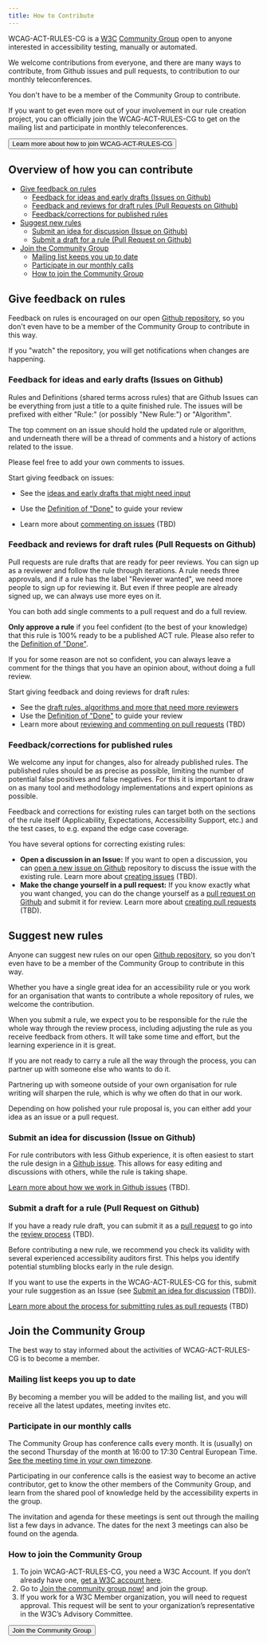 ```yaml
---
title: How to Contribute
---
```


WCAG-ACT-RULES-CG is a [W3C](https://www.w3.org/) [Community Group](https://www.w3.org/community/) open to anyone interested in accessibility testing, manually or automated.

We welcome contributions from everyone, and there are many ways to contribute, from Github issues and pull requests, to contribution to our monthly teleconferences.

You don't have to be a member of the Community Group to contribute.

If you want to get even more out of your involvement in our rule creation project, you can officially join the WCAG-ACT-RULES-CG to get on the mailing list and participate in monthly teleconferences.

<button name="button" onclick="#join-the-Community-Group">Learn more about how to join WCAG-ACT-RULES-CG</button>

## Overview of how you can contribute

- [Give feedback on rules](#give-feedback-on-rules)
  - [Feedback for ideas and early drafts (Issues on Github)](#feedback-for-ideas-and-early-drafts-issues-on-github)
  - [Feedback and reviews for draft rules (Pull Requests on Github)](#feedback-and-reviews-for-draft-rules-pull-requests-on-github)
  - [Feedback/corrections for published rules](#feedbackcorrections-for-published-rules)
- [Suggest new rules](#suggest-new-rules)
  - [Submit an idea for discussion (Issue on Github)](#submit-an-idea-for-discussion-issue-on-github)
  - [Submit a draft for a rule (Pull Request on Github)](#submit-a-draft-for-a-rule-pull-request-on-github)
- [Join the Community Group](#join-the-community-group)
  - [Mailing list keeps you up to date](#mailing-list-keeps-you-up-to-date)
  - [Participate in our monthly calls](#participate-in-our-monthly-calls)
  - [How to join the Community Group](#how-to-join-the-community-group)

## Give feedback on rules

Feedback on rules is encouraged on our open [Github repository]({{site.data.package.repository.url}}), so you don't even have to be a member of the Community Group to contribute in this way.

If you "watch" the repository, you will get notifications when changes are happening.

### Feedback for ideas and early drafts (Issues on Github)

Rules and Definitions (shared terms across rules) that are Github Issues can be everything from just a title to a quite finished rule. The issues will be prefixed with either "Rule:" (or possibly "New Rule:") or "Algorithm".

The top comment on an issue should hold the updated rule or algorithm, and underneath there will be a thread of comments and a history of actions related to the issue.

Please feel free to add your own comments to issues.

Start giving feedback on issues:

- See the [ideas and early drafts that might need input]({{site.data.package.bugs.url}})

- Use the [Definition of "Done"](../pages/design/definition-of-done.html) to guide your review
- Learn more about [commenting on issues](#) (TBD)

### Feedback and reviews for draft rules (Pull Requests on Github)

Pull requests are rule drafts that are ready for peer reviews. You can sign up as a reviewer and follow the rule through iterations. A rule needs three approvals, and if a rule has the label "Reviewer wanted", we need more people to sign up for reviewing it. But even if three people are already signed up, we can always use more eyes on it.

You can both add single comments to a pull request and do a full review.

**Only approve a rule** if you feel confident (to the best of your knowledge) that this rule is 100% ready to be a published ACT rule. Please also refer to the [Definition of "Done"](../pages/design/definition-of-done.html).

If you for some reason are not so confident, you can always leave a comment for the things that you have an opinion about, without doing a full review.

Start giving feedback and doing reviews for draft rules:

- See the [draft rules, algorithms and more that need more reviewers]({{site.data.package.pulls.url}}?q=is%3Aopen+is%3Apr+label%3A%22reviewer+wanted%22)
- Use the [Definition of "Done"](../pages/design/definition-of-done.html) to guide your review
- Learn more about [reviewing and commenting on pull requests](#) (TBD)

### Feedback/corrections for published rules

We welcome any input for changes, also for already published rules. The published rules should be as precise as possible, limiting the number of potential false positives and false negatives. For this it is important to draw on as many tool and methodology implementations and expert opinions as possible.

Feedback and corrections for existing rules can target both on the sections of the rule itself (Applicability, Expectations, Accessibility Support, etc.) and the test cases, to e.g. expand the edge case coverage.

You have several options for correcting existing rules:

- **Open a discussion in an Issue:** If you want to open a discussion, you can [open a new issue on Github]({{site.data.package.bugs.url}}) repository to discuss the issue with the existing rule. Learn more about [creating issues](#) (TBD).
- **Make the change yourself in a pull request:** If you know exactly what you want changed, you can do the change yourself as a [pull request on Github]({{site.data.package.pulls.url}}) and submit it for review. Learn more about [creating pull requests](#) (TBD).

## Suggest new rules

Anyone can suggest new rules on our open [Github repository]({{site.data.package.repository.url}}), so you don't even have to be a member of the Community Group to contribute in this way.

Whether you have a single great idea for an accessibility rule or you work for an organisation that wants to contribute a whole repository of rules, we welcome the contribution.

When you submit a rule, we expect you to be responsible for the rule the whole way through the review process, including adjusting the rule as you receive feedback from others. It will take some time and effort, but the learning experience in it is great.

If you are not ready to carry a rule all the way through the process, you can partner up with someone else who wants to do it.

Partnering up with someone outside of your own organisation for rule writing will sharpen the rule, which is why we often do that in our work.

Depending on how polished your rule proposal is, you can either add your idea as an issue or a pull request.

### Submit an idea for discussion (Issue on Github)

For rule contributors with less Github experience, it is often easiest to start the rule design in a [Github issue]({{site.data.package.bugs.url}}). This allows for easy editing and discussions with others, while the rule is taking shape.

[Learn more about how we work in Github issues](#) (TBD).

### Submit a draft for a rule (Pull Request on Github)

If you have a ready rule draft, you can submit it as a [pull request]({{site.data.package.pulls.url}}) to go into the [review process](#) (TBD).

Before contributing a new rule, we recommend you check its validity with several experienced accessibility auditors first. This helps you identify potential stumbling blocks early in the rule design.

If you want to use the experts in the WCAG-ACT-RULES-CG for this, submit your rule suggestion as an Issue (see [Submit an idea for discussion](#) (TBD)).

[Learn more about the process for submitting rules as pull requests](#) (TBD)

## Join the Community Group

The best way to stay informed about the activities of WCAG-ACT-RULES-CG is to become a member.

### Mailing list keeps you up to date

By becoming a member you will be added to the mailing list, and you will receive all the latest updates, meeting invites etc.

### Participate in our monthly calls

The Community Group has conference calls every month. It is (usually) on the second Thursday of the month at 16:00 to 17:30 Central European Time. [See the meeting time in your own timezone](https://www.timeanddate.com/worldclock/fixedtime.html?msg=WCAG-ACT-RULES-CG+meeting&iso=20180920T16&p1=259&ah=1&am=30).

Participating in our conference calls is the easiest way to become an active contributor, get to know the other members of the Community Group, and learn from the shared pool of knowledge held by the accessibility experts in the group.

The invitation and agenda for these meetings is sent out through the mailing list a few days in advance. The dates for the next 3 meetings can also be found on the agenda.

### How to join the Community Group

1. To join WCAG-ACT-RULES-CG, you need a W3C Account. If you don’t already have one, [get a W3C account here](https://www.w3.org/accounts/request).
2. Go to [Join the community group now!](https://www.w3.org/community/wp-login.php?redirect_to=%2Fcommunity%2Fauto-wcag%2Fjoin) and join the group.
3. If you work for a W3C Member organization, you will need to request approval. This request will be sent to your organization’s representative in the W3C’s Advisory Committee.

<button name="button" onclick="https://www.w3.org/community/wp-login.php?redirect_to=%2Fcommunity%2Fauto-wcag%2Fjoin">Join the Community Group</button>
